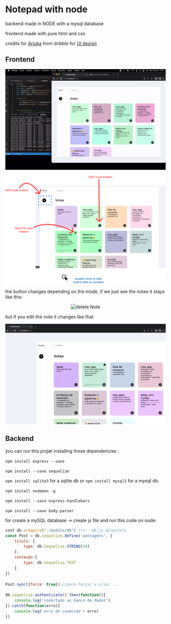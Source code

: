 # Notepad with node

backend made in NODE with a mysql database

frontend made with pure html and css 

credits for <a href="https://dribbble.com/shots/14037848-Docket-note-Side-menu">Ariuka</a> from dribble for <a href="https://dribbble.com/shots/14037848-Docket-note-Side-menu">UI design</a>

<h2>Frontend</h2>

<p align="center">
    <img alt="App" title="App gif" src="images/App.gif"/>
</p>
<p align="center">
    <img alt="App functions" title="App functions " src="images/appFunction.png" with="100%"/>
</p>
<p>
the button changes depending on the mode,
if we just see the notes it stays like this:</p>
<p align="center">
    <img alt="delete Note" title="delete Note" src="images/deleteNote.gif"/>
</p>
<p>but if you edit the note it changes like that</p> 
<p align="center">
    <img alt="save changes" title="save changes" src="images/saveChanges.gif"/>
</p>

<h2>Backend</h2>

<p>you can run this projet installing those dependencies :</p> 

```npm install express --save```

```npm install --save sequelize```

```npm install sqlite3``` for a sqlite db or ```npm install mysql2``` for a mysql db 

```npm install nodemon -g```

```npm install --save express-handlebars```

```npm install --save body-parser```

<p>for create a mySQL database -> create js file and run this code on node:</p>

```js
cont db =require("./module/db") //<-- db.js directory 
const Post = db.sequelize.define('postagens', {
    titulo: {
        type: db.Sequelize.STRING(50)
    },
    conteudo:{
        type: db.Sequelize.TEXT
    }
})

Post.sync({force: true});//para forçar a criar ...

db.sequelize.authenticate().then(function(){
    console.log('conectado ao banco de dados')
}).catch(function(erro){
    console.log('erro de coneccao'+ erro)
})
```
